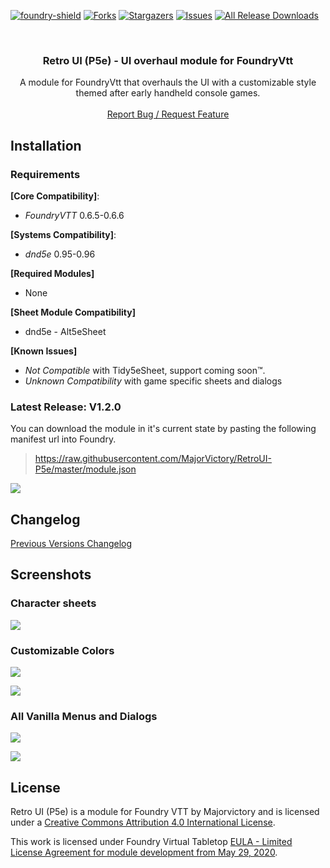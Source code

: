 [![foundry-shield]][foundry-url]
[![Forks][forks-shield]][forks-url]
[![Stargazers][stars-shield]][stars-url]
[![Issues][issues-shield]][issues-url]
[![All Release Downloads](https://img.shields.io/github/downloads/MajorVictory/RetroUI-P5e/total.svg)]()

<br />
<p align="center">
  <h3 align="center">Retro UI (P5e) - UI overhaul module for FoundryVtt</h3>
  <p align="center">
    A module for FoundryVtt that overhauls the UI with a customizable style themed after early handheld console games.
    <br />
    <br />
    <a href="https://github.com/MajorVictory/RetroUI-P5e/issues">Report Bug / Request Feature</a>
  </p>
</p>

## Installation

### Requirements

**[Core Compatibility]**:
 * *FoundryVTT* 0.6.5-0.6.6  

**[Systems Compatibility]**:
 * *dnd5e* 0.95-0.96

**[Required Modules]**
 * None

**[Sheet Module Compatibility]**
 * dnd5e - Alt5eSheet

**[Known Issues]**
 * *Not Compatible* with Tidy5eSheet, support coming soon™.
 * *Unknown Compatibility* with game specific sheets and dialogs

### Latest Release: V1.2.0

You can download the module in it's current state by pasting the following manifest url into Foundry.

> https://raw.githubusercontent.com/MajorVictory/RetroUI-P5e/master/module.json

![](readme/Install-7-31-2020.png)

## Changelog

[Previous Versions Changelog](CHANGELOG.md)

## Screenshots 

### Character sheets

![](readme/Sheets-9-4-2020.png)

### Customizable Colors

![](readme/Customize-9-4-2020.png)

![](readme/Controldex-9-3-2020.png)

### All Vanilla Menus and Dialogs 

![](readme/Overview-9-4-2020.png)

![](readme/Chat-9-4-2020.png)

## License

Retro UI (P5e) is a module for Foundry VTT by Majorvictory and is licensed under a [Creative Commons Attribution 4.0 International License](http://creativecommons.org/licenses/by/4.0/).

This work is licensed under Foundry Virtual Tabletop [EULA - Limited License Agreement for module development from May 29, 2020](https://foundryvtt.com/article/license/).

[foundry-shield]: https://img.shields.io/badge/Foundry-v0.6.6-informational
[foundry-url]: https://foundryvtt.com/
[forks-shield]: https://img.shields.io/github/forks/MajorVictory/RetroUI-P5e.svg?style=flat-square
[forks-url]: https://github.com/MajorVictory/RetroUI-P5e/network/members
[stars-shield]: https://img.shields.io/github/stars/MajorVictory/RetroUI-P5e.svg?style=flat-square
[stars-url]: https://github.com/MajorVictory/RetroUI-P5e/stargazers
[issues-shield]: https://img.shields.io/github/issues/MajorVictory/RetroUI-P5e.svg?style=flat-square
[issues-url]: https://github.com/MajorVictory/RetroUI-P5e/issues